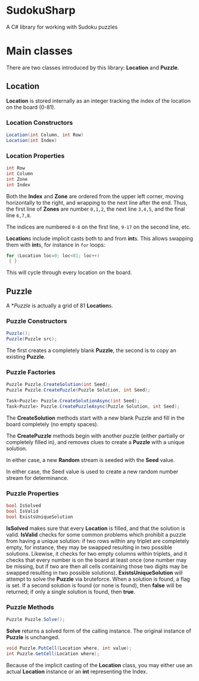 # SudokuSharp
A C# library for working with Sudoku puzzles

# Main classes
There are two classes introduced by this library: **Location** and **Puzzle**.

## Location
**Location** is stored internally as an integer tracking the index of the location on the board (0-81).

### Location Constructors
```c#
Location(int Column, int Row)
Location(int Index)
```

### Location Properties
```c#
int Row
int Column
int Zone
int Index
```
Both the **Index** and **Zone** are ordered from the upper left corner, moving horizontally to the right, and wrapping to the next line after the end. Thus, the first line of **Zones** are number `0,1,2`, the next line `3,4,5`, and the final line `6,7,8`.

The indices are numbered `0-8` on the first line, `9-17` on the second line, etc.

**Location**s include implicit casts both to and from **int**s. This allows swapping them with **int**s, for instance in `for` loops:

```c#
for (Location loc=0; loc<81; loc++)
 { }
```
This will cycle through every location on the board.

## Puzzle
A **Puzzle* is actually a grid of 81 **Location**s.

### Puzzle Constructors
```c#
Puzzle();
Puzzle(Puzzle src);
```
The first creates a completely blank **Puzzle**, the second is to copy an existing **Puzzle**.

### Puzzle Factories
```c#
Puzzle Puzzle.CreateSolution(int Seed);
Puzzle Puzzle.CreatePuzzle(Puzzle Solution, int Seed);

Task<Puzzle> Puzzle.CreateSolutionAsync(int Seed);
Task<Puzzle> Puzzle.CreatePuzzleAsync(Puzzle Solution, int Seed);
```

The **CreateSolution** methods start with a new blank Puzzle and fill in the board completely (no empty spaces).

The **CreatePuzzle** methods begin with another puzzle (either partially or completely filled in), and removes clues to create a **Puzzle** with a unique solution.

In either case, a new **Random** stream is seeded with the **Seed** value.

In either case, the Seed value is used to create a new random number stream for determinance.

### Puzzle Properties
```c#
bool IsSolved
bool IsValid
bool ExistsUniqueSolution
```
**IsSolved** makes sure that every **Location** is filled, and that the solution is valid.
**IsValid** checks for some common problems which prohibit a puzzle from having a unique solution: if two rows within any triplet are completely empty, for instance, they may be swapped resulting in two possible solutions. Likewise, it checks for two empty columns within triplets, and it checks that every number is on the board at least once (one number may be missing, but if two are then all cells containing those two digits may be swapped resulting in two possible solutions).
**ExistsUniqueSolution** will attempt to solve the **Puzzle** via bruteforce. When a solution is found, a flag is set. If a second solution is found (or none is found), then **false** will be returned; if only a single solution is found, then **true**.

### Puzzle Methods
```c#
Puzzle Puzzle.Solve();
```
**Solve** returns a solved form of the calling instance. The original instance of **Puzzle** is unchanged.

```c#
void Puzzle.PutCell(Location where, int value);
int Puzzle.GetCell(Location where);
```
Because of the implicit casting of the **Location** class, you may either use an actual **Location** instance or an **int** representing the Index.
